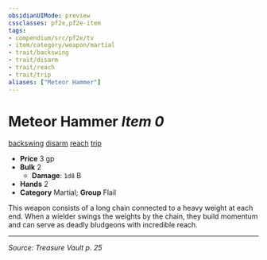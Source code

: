 ```yaml
---
obsidianUIMode: preview
cssclasses: pf2e,pf2e-item
tags:
- compendium/src/pf2e/tv
- item/category/weapon/martial
- trait/backswing
- trait/disarm
- trait/reach
- trait/trip
aliases: ["Meteor Hammer"]
---
```

# Meteor Hammer *Item 0*  
[backswing](rules/traits/backswing.md "Backswing Weapon Trait")  [disarm](rules/traits/disarm.md "Disarm Weapon Trait")  [reach](rules/traits/reach.md "Reach Weapon Trait")  [trip](rules/traits/trip.md "Trip Weapon Trait")  

- **Price** 3 gp
- **Bulk** 2
  - **Damage**: `1d8` B
- **Hands** 2
- **Category** Martial; **Group** Flail 

This weapon consists of a long chain connected to a heavy weight at each end. When a wielder swings the weights by the chain, they build momentum and can serve as deadly bludgeons with incredible reach.


---
*Source: Treasure Vault p. 25*